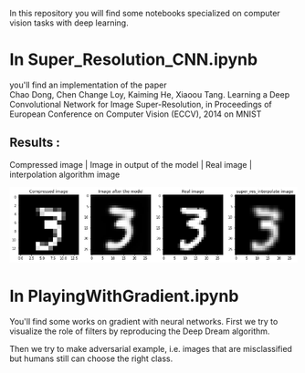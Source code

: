 In this repository you will find some notebooks specialized on computer vision tasks with deep learning.

# In Super_Resolution_CNN.ipynb 
you'll find an implementation of the paper  
 Chao Dong, Chen Change Loy, Kaiming He, Xiaoou Tang. Learning a Deep Convolutional Network for Image Super-Resolution, in Proceedings of European Conference on Computer Vision (ECCV), 2014
on MNIST

## Results : 
  Compressed image | Image in output of the model | Real image | interpolation algorithm image

  ![Super Resolution](SRCNN.png)



# In PlayingWithGradient.ipynb 
You'll find some works on gradient with neural networks.
First we try to visualize the role of filters by reproducing the Deep Dream algorithm.

Then we try to make adversarial example, i.e. images that are misclassified but humans still can choose the right class.

